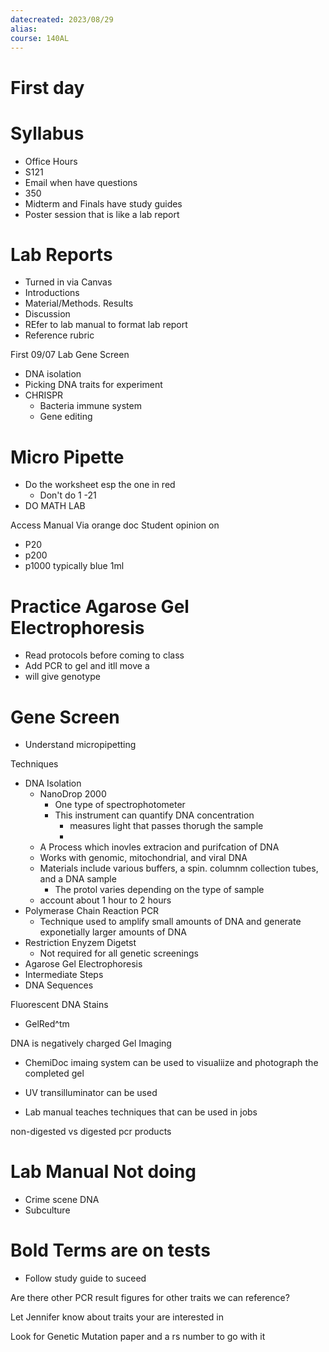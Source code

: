 ```yaml
---
datecreated: 2023/08/29
alias: 
course: 140AL
---
```



# First day

# Syllabus

- Office Hours
- S121
- Email when have questions
- 350
- Midterm and Finals have study guides
- Poster session that is like a lab report

# Lab Reports

- Turned in via Canvas
- Introductions
- Material/Methods. Results
- Discussion
- REfer to lab manual to format lab report
- Reference rubric

First 09/07 Lab
Gene Screen
- DNA isolation
- Picking DNA traits for experiment
- CHRISPR
	- Bacteria immune system
	- Gene editing

# Micro Pipette

- Do the worksheet esp the one in red 
	- Don't do 1 -21
- DO MATH LAB

Access Manual Via orange doc
Student opinion on 
- P20
- p200
- p1000 typically blue 1ml

# Practice Agarose Gel Electrophoresis

- Read protocols before coming to class
- Add PCR to gel and itll move a
- will give genotype

# Gene Screen

- Understand micropipetting

Techniques

- DNA Isolation
	- NanoDrop 2000
		- One type of spectrophotometer
		- This instrument can quantify DNA concentration
			- measures light that passes thorugh the sample
			- 
	- A Process which inovles extracion and purifcation of DNA
	- Works with genomic, mitochondrial, and viral DNA
	- Materials include various buffers, a spin. columnm collection tubes, and a DNA sample
		- The protol varies depending on the type of sample
	- account about 1 hour to 2 hours
- Polymerase Chain Reaction PCR
	- Technique used to amplify small amounts of DNA and generate exponetially larger amounts of DNA
- Restriction Enyzem Digetst
	- Not required for all genetic screenings
- Agarose Gel Electrophoresis
- Intermediate Steps
- DNA Sequences

Fluorescent DNA Stains

- GelRed^tm

DNA is negatively charged
Gel Imaging

- ChemiDoc imaing system can be used to visualiize and photograph the completed gel
- UV transilluminator can be used

- Lab manual teaches techniques that can be used in jobs

non-digested vs digested pcr products

# Lab Manual Not doing

- Crime scene DNA
- Subculture

# Bold Terms are on tests

- Follow study guide to suceed

Are there other PCR result figures for other traits we can reference?

Let Jennifer know about traits your are interested in

Look for Genetic Mutation paper
and a rs number to go with it

